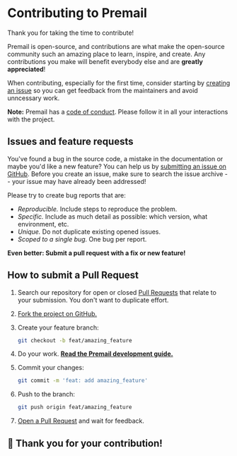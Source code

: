 # Contributing to Premail

<!-- This document gets mirrored to the Premail repo, so be sure all links are
     absolute, not relative! -->

Thank you for taking the time to contribute!

Premail is open-source, and contributions are what make the open-source
community such an amazing place to learn, inspire, and create. Any contributions
you make will benefit everybody else and are **greatly appreciated**!

When contributing, especially for the first time, consider starting by
[creating an issue](https://github.com/premail/premail/issues/new) so you can
get feedback from the maintainers and avoid unncessary work.

**Note:** Premail has a [code of conduct](https://premail.dev/code_of_conduct/).
Please follow it in all your interactions with the project.

## Issues and feature requests

You've found a bug in the source code, a mistake in the documentation or maybe
you'd like a new feature? You can help us by
[submitting an issue on GitHub](https://github.com/premail/premail/issues).
Before you create an issue, make sure to search the issue archive -- your issue
may have already been addressed!

Please try to create bug reports that are:

- _Reproducible._ Include steps to reproduce the problem.
- _Specific._ Include as much detail as possible: which version, what
  environment, etc.
- _Unique._ Do not duplicate existing opened issues.
- _Scoped to a single bug._ One bug per report.

**Even better: Submit a pull request with a fix or new feature!**

## How to submit a Pull Request

1. Search our repository for open or closed
   [Pull Requests](https://github.com/premail/premail/pulls) that relate to your
   submission. You don't want to duplicate effort.

2. [Fork the project on GitHub.](https://github.com/premail/premail)

3. Create your feature branch:

   ```sh
   git checkout -b feat/amazing_feature
   ```

4. Do your work.
   **[Read the Premail development guide.](https://premail.dev/docs/development/setup/)**

5. Commit your changes:

   ```sh
   git commit -m 'feat: add amazing_feature'
   ```

6. Push to the branch:

   ```sh
   git push origin feat/amazing_feature
   ```

7. [Open a Pull Request](https://github.com/premail/premail/compare?expand=1)
   and wait for feedback.

## 🎉 **Thank you for your contribution!**
